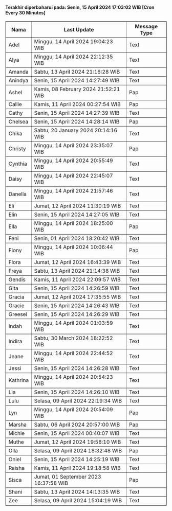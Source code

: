 #### Terakhir diperbaharui pada: Senin, 15 April 2024 17:03:02 WIB [Cron Every 30 Minutes]

<table border='1'><tr><th>Nama</th><th>Last Update</th><th>Message Type</th></tr><tr><td>Adel</td><td>Minggu, 14 April 2024 19:04:23 WIB</td><td>Text</td></tr><tr><td>Alya</td><td>Minggu, 14 April 2024 22:12:35 WIB</td><td>Text</td></tr><tr><td>Amanda</td><td>Sabtu, 13 April 2024 21:16:28 WIB</td><td>Text</td></tr><tr><td>Anindya</td><td>Senin, 15 April 2024 14:27:49 WIB</td><td>Text</td></tr><tr><td>Ashel</td><td>Kamis, 08 February 2024 21:52:21 WIB</td><td>Pap</td></tr><tr><td>Callie</td><td>Kamis, 11 April 2024 00:27:54 WIB</td><td>Pap</td></tr><tr><td>Cathy</td><td>Senin, 15 April 2024 14:27:39 WIB</td><td>Text</td></tr><tr><td>Chelsea</td><td>Senin, 15 April 2024 14:28:14 WIB</td><td>Pap</td></tr><tr><td>Chika</td><td>Sabtu, 20 January 2024 20:14:16 WIB</td><td>Text</td></tr><tr><td>Christy</td><td>Minggu, 14 April 2024 23:35:07 WIB</td><td>Pap</td></tr><tr><td>Cynthia</td><td>Minggu, 14 April 2024 20:55:49 WIB</td><td>Text</td></tr><tr><td>Daisy</td><td>Minggu, 14 April 2024 22:45:07 WIB</td><td>Text</td></tr><tr><td>Danella</td><td>Minggu, 14 April 2024 21:57:46 WIB</td><td>Text</td></tr><tr><td>Eli</td><td>Jumat, 12 April 2024 11:30:19 WIB</td><td>Text</td></tr><tr><td>Elin</td><td>Senin, 15 April 2024 14:27:05 WIB</td><td>Text</td></tr><tr><td>Ella</td><td>Minggu, 14 April 2024 18:25:00 WIB</td><td>Pap</td></tr><tr><td>Feni</td><td>Senin, 01 April 2024 18:20:42 WIB</td><td>Text</td></tr><tr><td>Fiony</td><td>Minggu, 14 April 2024 10:06:44 WIB</td><td>Pap</td></tr><tr><td>Flora</td><td>Jumat, 12 April 2024 16:43:39 WIB</td><td>Text</td></tr><tr><td>Freya</td><td>Sabtu, 13 April 2024 21:14:38 WIB</td><td>Text</td></tr><tr><td>Gendis</td><td>Kamis, 11 April 2024 22:09:57 WIB</td><td>Text</td></tr><tr><td>Gita</td><td>Senin, 15 April 2024 14:26:59 WIB</td><td>Text</td></tr><tr><td>Gracia</td><td>Jumat, 12 April 2024 17:35:55 WIB</td><td>Text</td></tr><tr><td>Gracie</td><td>Senin, 15 April 2024 14:26:43 WIB</td><td>Text</td></tr><tr><td>Greesel</td><td>Senin, 15 April 2024 14:26:29 WIB</td><td>Text</td></tr><tr><td>Indah</td><td>Minggu, 14 April 2024 01:03:59 WIB</td><td>Text</td></tr><tr><td>Indira</td><td>Sabtu, 30 March 2024 18:22:52 WIB</td><td>Text</td></tr><tr><td>Jeane</td><td>Minggu, 14 April 2024 22:44:52 WIB</td><td>Text</td></tr><tr><td>Jessi</td><td>Senin, 15 April 2024 14:26:28 WIB</td><td>Text</td></tr><tr><td>Kathrina</td><td>Minggu, 14 April 2024 20:54:23 WIB</td><td>Text</td></tr><tr><td>Lia</td><td>Senin, 15 April 2024 14:26:10 WIB</td><td>Text</td></tr><tr><td>Lulu</td><td>Selasa, 09 April 2024 22:19:34 WIB</td><td>Text</td></tr><tr><td>Lyn</td><td>Minggu, 14 April 2024 20:54:09 WIB</td><td>Pap</td></tr><tr><td>Marsha</td><td>Sabtu, 06 April 2024 20:57:00 WIB</td><td>Pap</td></tr><tr><td>Michie</td><td>Senin, 15 April 2024 00:40:07 WIB</td><td>Text</td></tr><tr><td>Muthe</td><td>Jumat, 12 April 2024 19:58:10 WIB</td><td>Text</td></tr><tr><td>Olla</td><td>Selasa, 09 April 2024 18:32:48 WIB</td><td>Pap</td></tr><tr><td>Oniel</td><td>Senin, 15 April 2024 14:25:19 WIB</td><td>Text</td></tr><tr><td>Raisha</td><td>Kamis, 11 April 2024 19:18:58 WIB</td><td>Text</td></tr><tr><td>Sisca</td><td>Jumat, 01 September 2023 16:37:58 WIB</td><td>Pap</td></tr><tr><td>Shani</td><td>Sabtu, 13 April 2024 14:13:35 WIB</td><td>Text</td></tr><tr><td>Zee</td><td>Selasa, 09 April 2024 15:04:19 WIB</td><td>Text</td></tr></table>